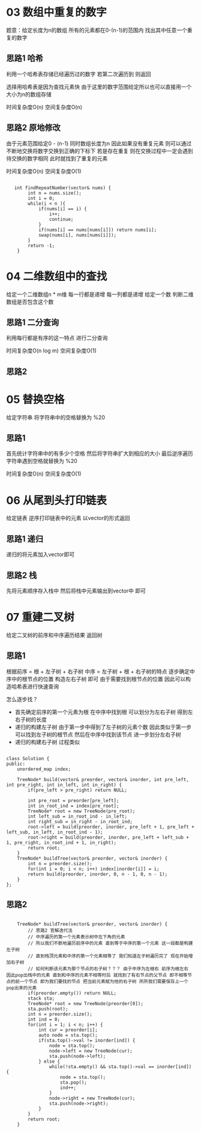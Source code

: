 # 03 数组中重复的数字
题意：给定长度为n的数组 所有的元素都在0-(n-1)的范围内 找出其中任意一个重复的数字

## 思路1 哈希
利用一个哈希表存储已经遍历过的数字 若第二次遍历到 则返回

选择用哈希表是因为查找元素快 由于这里的数字范围给定所以也可以直接用一个大小为n的数组存储

时间复杂度O(n) 空间复杂度O(n)

## 思路2 原地修改
由于元素范围给定0 - (n-1) 同时数组长度为n 因此如果没有重复元素 则可以通过不断地交换将数字交换到正确的下标下 若是存在重复 则在交换过程中一定会遇到待交换的数字相同 此时就找到了重复的元素

时间复杂度O(n) 空间复杂度O(1)

<pre><code>
   int findRepeatNumber(vector<int>& nums) {
        int n = nums.size();
        int i = 0;
        while(i < n ){
            if(nums[i] == i) {
                i++;
                continue;
            } 
            if(nums[i] == nums[nums[i]]) return nums[i];
            swap(nums[i], nums[nums[i]]);
        }
        return -1;
    }
</code></pre>

# 04 二维数组中的查找
给定一个二维数组n * m维 每一行都是递增 每一列都是递增 给定一个数 判断二维数组是否包含这个数

## 思路1 二分查询
利用每行都是有序的这一特点 进行二分查询

时间复杂度O(n log m) 空间复杂度O(1)

## 思路2 


# 05 替换空格
给定字符串 将字符串中的空格替换为 %20 

## 思路1 
首先统计字符串中的有多少个空格 然后将字符串扩大到相应的大小  最后逆序遍历字符串遇到空格就替换为 %20

时间复杂度O(n) 空间复杂度O(1)

# 06 从尾到头打印链表
给定链表 逆序打印链表中的元素 以vector的形式返回

## 思路1 递归
递归的将元素加入vector即可

## 思路2 栈
先将元素顺序存入栈中 然后将栈中元素输出到vector中 即可

# 07 重建二叉树
给定二叉树的前序和中序遍历结果 返回树

## 思路1
根据前序 = 根 + 左子树 + 右子树 中序 = 左子树 + 根 + 右子树的特点
逐步确定中序中的根节点的位置 构造左右子树 即可
由于需要找到根节点的位置 因此可以构造哈希表进行快速查询

怎么逐步找？
- 首先确定前序的第一个元素为根 在中序中找到根 可以划分为左右子树 得到左右子树的长度
- 递归的构建左子树 由于第一步中得到了左子树的元素个数 因此类似于第一步可以找到左子树的根节点 然后在中序中找到该节点 进一步划分左右子树 
- 递归的构建右子树 过程类似

<pre><code>
class Solution {
public:
    unordered_map<int, int> index;

    TreeNode* build(vector<int>& preorder, vector<int>& inorder, int pre_left, int pre_right, int in_left, int in_right) {
        if(pre_left > pre_right) return NULL;

        int pre_root = preorder[pre_left];
        int in_root_ind = index[pre_root];
        TreeNode* root = new TreeNode(pre_root);
        int left_sub = in_root_ind - in_left;
        int right_sub = in_right - in_root_ind;
        root->left = build(preorder, inorder, pre_left + 1, pre_left + left_sub, in_left, in_root_ind - 1);
        root->right = build(preorder, inorder, pre_left + left_sub + 1, pre_right, in_root_ind + 1, in_right);
        return root;
    }
    TreeNode* buildTree(vector<int>& preorder, vector<int>& inorder) {
        int n = preorder.size();
        for(int i = 0; i < n; i++) index[inorder[i]] = i;
        return build(preorder, inorder, 0, n - 1, 0, n - 1);
    }
};
</code></pre>

## 思路2
<pre><code>
    TreeNode* buildTree(vector<int>& preorder, vector<int>& inorder) {
        // 思路2 官解迭代法
        // 中序遍历的第一个元素表示树中左下角的元素
        // 所以我们不断地遍历前序中的元素 直到等于中序的第一个元素 这一段都是构建左子树
        // 直到栈顶元素和中序的第一个元素相等了 我们知道左子树遍历完了 现在开始增加右子树 
        // 如何判断该元素为那个节点的右子树？？？ 由于中序为左根右 前序为根左右 因此pop出栈中的元素 直到和中序的元素不相等时后 就找到了有右节点的父节点 即不相等节点的前一个节点 即为我们要找的节点 把当前元素赋为他的右子树 所所我们需要保存上一个pop出来的元素 
        if(preorder.empty()) return NULL;
        stack<TreeNode*> sta;
        TreeNode* root = new TreeNode(preorder[0]);
        sta.push(root);
        int n = preorder.size();
        int ind = 0;
        for(int i = 1; i < n; i++) {
            int cur = preorder[i];
            auto node = sta.top();
            if(sta.top()->val != inorder[ind]) {
                node = sta.top();
                node->left = new TreeNode(cur);
                sta.push(node->left);
            } else {
                while(!sta.empty() && sta.top()->val == inorder[ind]) {
                    node = sta.top();
                    sta.pop();
                    ind++;
                }
                node->right = new TreeNode(cur);
                sta.push(node->right);
            }
        }
        return root;
    }
</code></pre>


